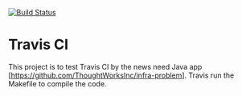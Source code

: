 [![Build Status](https://travis-ci.com/anyu686/travis_ci_test.svg?branch=master)](https://travis-ci.com/anyu686/travis_ci_test)
# Travis CI 
This project is to test Travis CI by the news need Java app [https://github.com/ThoughtWorksInc/infra-problem]. Travis run the Makefile to compile the code. 



